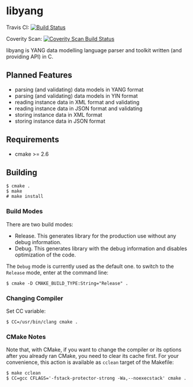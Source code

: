 # libyang

Travis CI:
[![Build Status](https://secure.travis-ci.org/CESNET/libyang.png?branch=master)](http://travis-ci.org/CESNET/libyang)

Coverity Scan:
[![Coverity Scan Build Status](https://scan.coverity.com/projects/5259/badge.svg)](https://scan.coverity.com/projects/5259)

libyang is YANG data modelling language parser and toolkit written (and
providing API) in C.


## Planned Features

* parsing (and validating) data models in YANG format
* parsing (and validating) data models in YIN format
* reading instance data in XML format and validating
* reading instance data in JSON format and validating
* storing instance data in XML format
* storing instance data in JSON format


## Requirements

* cmake >= 2.6


## Building

```
$ cmake .
$ make
# make install
```

### Build Modes

There are two build modes:
* Release.
  This generates library for the production use without any debug information.
* Debug.
  This generates library with the debug information and disables optimization
  of the code.

The `Debug` mode is currently used as the default one. to switch to the
`Release` mode, enter at the command line:
```
$ cmake -D CMAKE_BUILD_TYPE:String="Release" .
```

### Changing Compiler

Set CC variable:

```
$ CC=/usr/bin/clang cmake .
```

### CMake Notes

Note that, with CMake, if you want to change the compiler or its options after
you already ran CMake, you need to clear its cache first. For your convenience,
this action is available as `cclean` target of the Makefile:
```
$ make cclean
$ CC=gcc CFLAGS='-fstack-protector-strong -Wa,--noexecstack' cmake .
```

